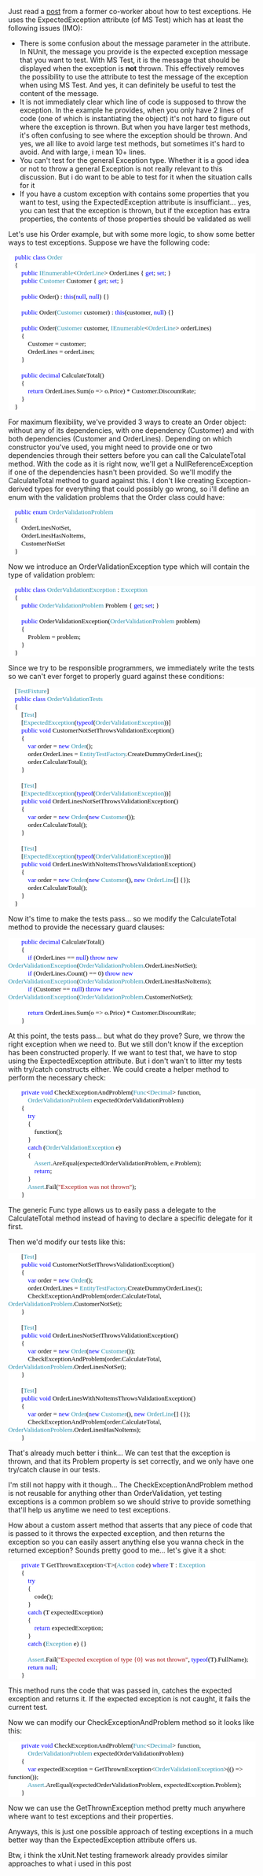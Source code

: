 Just read a <a href="http://www.bartonline.be/2008/04/19/Unit+Test+Exceptions.aspx">post</a> from a former co-worker about how to test exceptions. He uses the ExpectedException attribute (of MS Test) which has at least the following issues (IMO):

<ul>
	<li>There is some confusion about the message parameter in the attribute. In NUnit, the message you provide is the expected exception message that you want to test. With MS Test, it is the message that should be displayed when the exception is <b>not</b> thrown.  This effectively removes the possibility to use the attribute to test the message of the exception when using MS Test. And yes, it can definitely be useful to test the content of the message.</li>
	<li>It is not immediately clear which line of code is supposed to throw the exception. In the example he provides, when you only have 2 lines of code (one of which is instantiating the object) it's not hard to figure out where the exception is thrown. But when you have larger test methods, it's often confusing to see where the exception should be thrown. And yes, we all like to avoid large test methods, but sometimes it's hard to avoid.  And with large, i mean 10+ lines.</li>
	<li>You can't test for the general Exception type. Whether it is a good idea or not to throw a general Exception is not really relevant to this discussion. But i do want to be able to test for it when the situation calls for it</li>
	<li>If you have a custom exception with contains some properties that you want to test, using the ExpectedException attribute is insufficiant... yes, you can test that the exception is thrown, but if the exception has extra properties, the contents of those properties should be validated as well</li>
</ul>

Let's use his Order example, but with some more logic, to show some better ways to test exceptions. Suppose we have the following code:

<div style="font-family:Consolas;font-size:10pt;color:black;background:white;">
<p style="margin:0;">&nbsp;&nbsp;&nbsp; <span style="color:blue;">public</span> <span style="color:blue;">class</span> <span style="color:#2b91af;">Order</span></p>
<p style="margin:0;">&nbsp;&nbsp;&nbsp; {</p>
<p style="margin:0;">&nbsp;&nbsp;&nbsp; &nbsp;&nbsp;&nbsp; <span style="color:blue;">public</span> <span style="color:#2b91af;">IEnumerable</span>&lt;<span style="color:#2b91af;">OrderLine</span>&gt; OrderLines { <span style="color:blue;">get</span>; <span style="color:blue;">set</span>; }</p>
<p style="margin:0;">&nbsp;&nbsp;&nbsp; &nbsp;&nbsp;&nbsp; <span style="color:blue;">public</span> <span style="color:#2b91af;">Customer</span> Customer { <span style="color:blue;">get</span>; <span style="color:blue;">set</span>; }</p>
<p style="margin:0;">&nbsp;</p>
<p style="margin:0;">&nbsp;&nbsp;&nbsp; &nbsp;&nbsp;&nbsp; <span style="color:blue;">public</span> Order() : <span style="color:blue;">this</span>(<span style="color:blue;">null</span>, <span style="color:blue;">null</span>) {}</p>
<p style="margin:0;">&nbsp;</p>
<p style="margin:0;">&nbsp;&nbsp;&nbsp; &nbsp;&nbsp;&nbsp; <span style="color:blue;">public</span> Order(<span style="color:#2b91af;">Customer</span> customer) : <span style="color:blue;">this</span>(customer, <span style="color:blue;">null</span>) {}</p>
<p style="margin:0;">&nbsp;</p>
<p style="margin:0;">&nbsp;&nbsp;&nbsp; &nbsp;&nbsp;&nbsp; <span style="color:blue;">public</span> Order(<span style="color:#2b91af;">Customer</span> customer, <span style="color:#2b91af;">IEnumerable</span>&lt;<span style="color:#2b91af;">OrderLine</span>&gt; orderLines)</p>
<p style="margin:0;">&nbsp;&nbsp;&nbsp; &nbsp;&nbsp;&nbsp; {</p>
<p style="margin:0;">&nbsp;&nbsp;&nbsp; &nbsp;&nbsp;&nbsp; &nbsp;&nbsp;&nbsp; Customer = customer;</p>
<p style="margin:0;">&nbsp;&nbsp;&nbsp; &nbsp;&nbsp;&nbsp; &nbsp;&nbsp;&nbsp; OrderLines = orderLines;</p>
<p style="margin:0;">&nbsp;&nbsp;&nbsp; &nbsp;&nbsp;&nbsp; }</p>
<p style="margin:0;">&nbsp;</p>
<p style="margin:0;">&nbsp;&nbsp;&nbsp; &nbsp;&nbsp;&nbsp; <span style="color:blue;">public</span> <span style="color:blue;">decimal</span> CalculateTotal()</p>
<p style="margin:0;">&nbsp;&nbsp;&nbsp; &nbsp;&nbsp;&nbsp; {</p>
<p style="margin:0;">&nbsp;&nbsp;&nbsp; &nbsp;&nbsp;&nbsp; &nbsp;&nbsp;&nbsp; <span style="color:blue;">return</span> OrderLines.Sum(o =&gt; o.Price) * Customer.DiscountRate;</p>
<p style="margin:0;">&nbsp;&nbsp;&nbsp; &nbsp;&nbsp;&nbsp; }</p>
<p style="margin:0;">&nbsp;&nbsp;&nbsp; }</p>
</div>

For maximum flexibility, we've provided 3 ways to create an Order object: without any of its dependencies, with one dependency (Customer) and with both dependencies (Customer and OrderLines). Depending on which constructor you've used, you might need to provide one or two dependencies through their setters before you can call the CalculateTotal method.  With the code as it is right now, we'll get a NullReferenceException if one of the dependencies hasn't been provided. So we'll modify the CalculateTotal method to guard against this.  I don't like creating Exception-derived types for everything that could possibly go wrong, so i'll define an enum with the validation problems that the Order class could have:

<div style="font-family:Consolas;font-size:10pt;color:black;background:white;">
<p style="margin:0;">&nbsp;&nbsp;&nbsp; <span style="color:blue;">public</span> <span style="color:blue;">enum</span> <span style="color:#2b91af;">OrderValidationProblem</span></p>
<p style="margin:0;">&nbsp;&nbsp;&nbsp; {</p>
<p style="margin:0;">&nbsp;&nbsp;&nbsp; &nbsp;&nbsp;&nbsp; OrderLinesNotSet,</p>
<p style="margin:0;">&nbsp;&nbsp;&nbsp; &nbsp;&nbsp;&nbsp; OrderLinesHasNoItems,</p>
<p style="margin:0;">&nbsp;&nbsp;&nbsp; &nbsp;&nbsp;&nbsp; CustomerNotSet</p>
<p style="margin:0;">&nbsp;&nbsp;&nbsp; }</p>
</div>

Now we introduce an OrderValidationException type which will contain the type of validation problem:

<div style="font-family:Consolas;font-size:10pt;color:black;background:white;">
<p style="margin:0;">&nbsp;&nbsp;&nbsp; <span style="color:blue;">public</span> <span style="color:blue;">class</span> <span style="color:#2b91af;">OrderValidationException</span> : <span style="color:#2b91af;">Exception</span></p>
<p style="margin:0;">&nbsp;&nbsp;&nbsp; {</p>
<p style="margin:0;">&nbsp;&nbsp;&nbsp; &nbsp;&nbsp;&nbsp; <span style="color:blue;">public</span> <span style="color:#2b91af;">OrderValidationProblem</span> Problem { <span style="color:blue;">get</span>; <span style="color:blue;">set</span>; }</p>
<p style="margin:0;">&nbsp;</p>
<p style="margin:0;">&nbsp;&nbsp;&nbsp; &nbsp;&nbsp;&nbsp; <span style="color:blue;">public</span> OrderValidationException(<span style="color:#2b91af;">OrderValidationProblem</span> problem)</p>
<p style="margin:0;">&nbsp;&nbsp;&nbsp; &nbsp;&nbsp;&nbsp; {</p>
<p style="margin:0;">&nbsp;&nbsp;&nbsp; &nbsp;&nbsp;&nbsp; &nbsp;&nbsp;&nbsp; Problem = problem;</p>
<p style="margin:0;">&nbsp;&nbsp;&nbsp; &nbsp;&nbsp;&nbsp; }</p>
<p style="margin:0;">&nbsp;&nbsp;&nbsp; }</p>
</div>

Since we try to be responsible programmers, we immediately write the tests so we can't ever forget to properly guard against these conditions:

<div style="font-family:Consolas;font-size:10pt;color:black;background:white;">
<p style="margin:0;">&nbsp;&nbsp;&nbsp; [<span style="color:#2b91af;">TestFixture</span>]</p>
<p style="margin:0;">&nbsp;&nbsp;&nbsp; <span style="color:blue;">public</span> <span style="color:blue;">class</span> <span style="color:#2b91af;">OrderValidationTests</span></p>
<p style="margin:0;">&nbsp;&nbsp;&nbsp; {</p>
<p style="margin:0;">&nbsp;&nbsp;&nbsp; &nbsp;&nbsp;&nbsp; [<span style="color:#2b91af;">Test</span>]</p>
<p style="margin:0;">&nbsp;&nbsp;&nbsp; &nbsp;&nbsp;&nbsp; [<span style="color:#2b91af;">ExpectedException</span>(<span style="color:blue;">typeof</span>(<span style="color:#2b91af;">OrderValidationException</span>))]</p>
<p style="margin:0;">&nbsp;&nbsp;&nbsp; &nbsp;&nbsp;&nbsp; <span style="color:blue;">public</span> <span style="color:blue;">void</span> CustomerNotSetThrowsValidationException()</p>
<p style="margin:0;">&nbsp;&nbsp;&nbsp; &nbsp;&nbsp;&nbsp; {</p>
<p style="margin:0;">&nbsp;&nbsp;&nbsp; &nbsp;&nbsp;&nbsp; &nbsp;&nbsp;&nbsp; <span style="color:blue;">var</span> order = <span style="color:blue;">new</span> <span style="color:#2b91af;">Order</span>();</p>
<p style="margin:0;">&nbsp;&nbsp;&nbsp; &nbsp;&nbsp;&nbsp; &nbsp;&nbsp;&nbsp; order.OrderLines = <span style="color:#2b91af;">EntityTestFactory</span>.CreateDummyOrderLines();</p>
<p style="margin:0;">&nbsp;&nbsp;&nbsp; &nbsp;&nbsp;&nbsp; &nbsp;&nbsp;&nbsp; order.CalculateTotal();</p>
<p style="margin:0;">&nbsp;&nbsp;&nbsp; &nbsp;&nbsp;&nbsp; }</p>
<p style="margin:0;">&nbsp;</p>
<p style="margin:0;">&nbsp;&nbsp;&nbsp; &nbsp;&nbsp;&nbsp; [<span style="color:#2b91af;">Test</span>]</p>
<p style="margin:0;">&nbsp;&nbsp;&nbsp; &nbsp;&nbsp;&nbsp; [<span style="color:#2b91af;">ExpectedException</span>(<span style="color:blue;">typeof</span>(<span style="color:#2b91af;">OrderValidationException</span>))]</p>
<p style="margin:0;">&nbsp;&nbsp;&nbsp; &nbsp;&nbsp;&nbsp; <span style="color:blue;">public</span> <span style="color:blue;">void</span> OrderLinesNotSetThrowsValidationException()</p>
<p style="margin:0;">&nbsp;&nbsp;&nbsp; &nbsp;&nbsp;&nbsp; {</p>
<p style="margin:0;">&nbsp;&nbsp;&nbsp; &nbsp;&nbsp;&nbsp; &nbsp;&nbsp;&nbsp; <span style="color:blue;">var</span> order = <span style="color:blue;">new</span> <span style="color:#2b91af;">Order</span>(<span style="color:blue;">new</span> <span style="color:#2b91af;">Customer</span>());</p>
<p style="margin:0;">&nbsp;&nbsp;&nbsp; &nbsp;&nbsp;&nbsp; &nbsp;&nbsp;&nbsp; order.CalculateTotal();</p>
<p style="margin:0;">&nbsp;&nbsp;&nbsp; &nbsp;&nbsp;&nbsp; }</p>
<p style="margin:0;">&nbsp;</p>
<p style="margin:0;">&nbsp;&nbsp;&nbsp; &nbsp;&nbsp;&nbsp; [<span style="color:#2b91af;">Test</span>]</p>
<p style="margin:0;">&nbsp;&nbsp;&nbsp; &nbsp;&nbsp;&nbsp; [<span style="color:#2b91af;">ExpectedException</span>(<span style="color:blue;">typeof</span>(<span style="color:#2b91af;">OrderValidationException</span>))]</p>
<p style="margin:0;">&nbsp;&nbsp;&nbsp; &nbsp;&nbsp;&nbsp; <span style="color:blue;">public</span> <span style="color:blue;">void</span> OrderLinesWithNoItemsThrowsValidationException()</p>
<p style="margin:0;">&nbsp;&nbsp;&nbsp; &nbsp;&nbsp;&nbsp; {</p>
<p style="margin:0;">&nbsp;&nbsp;&nbsp; &nbsp;&nbsp;&nbsp; &nbsp;&nbsp;&nbsp; <span style="color:blue;">var</span> order = <span style="color:blue;">new</span> <span style="color:#2b91af;">Order</span>(<span style="color:blue;">new</span> <span style="color:#2b91af;">Customer</span>(), <span style="color:blue;">new</span> <span style="color:#2b91af;">OrderLine</span>[] {});</p>
<p style="margin:0;">&nbsp;&nbsp;&nbsp; &nbsp;&nbsp;&nbsp; &nbsp;&nbsp;&nbsp; order.CalculateTotal();</p>
<p style="margin:0;">&nbsp;&nbsp;&nbsp; &nbsp;&nbsp;&nbsp; }</p>
<p style="margin:0;">&nbsp;&nbsp;&nbsp; }</p>
</div>

Now it's time to make the tests pass... so we modify the CalculateTotal method to provide the necessary guard clauses:

<div style="font-family:Consolas;font-size:10pt;color:black;background:white;">
<p style="margin:0;">&nbsp;&nbsp;&nbsp; &nbsp;&nbsp;&nbsp; <span style="color:blue;">public</span> <span style="color:blue;">decimal</span> CalculateTotal()</p>
<p style="margin:0;">&nbsp;&nbsp;&nbsp; &nbsp;&nbsp;&nbsp; {</p>
<p style="margin:0;">&nbsp;&nbsp;&nbsp; &nbsp;&nbsp;&nbsp; &nbsp;&nbsp;&nbsp; <span style="color:blue;">if</span> (OrderLines == <span style="color:blue;">null</span>) <span style="color:blue;">throw</span> <span style="color:blue;">new</span> <span style="color:#2b91af;">OrderValidationException</span>(<span style="color:#2b91af;">OrderValidationProblem</span>.OrderLinesNotSet);</p>
<p style="margin:0;">&nbsp;&nbsp;&nbsp; &nbsp;&nbsp;&nbsp; &nbsp;&nbsp;&nbsp; <span style="color:blue;">if</span> (OrderLines.Count() == 0) <span style="color:blue;">throw</span> <span style="color:blue;">new</span> <span style="color:#2b91af;">OrderValidationException</span>(<span style="color:#2b91af;">OrderValidationProblem</span>.OrderLinesHasNoItems);</p>
<p style="margin:0;">&nbsp;&nbsp;&nbsp; &nbsp;&nbsp;&nbsp; &nbsp;&nbsp;&nbsp; <span style="color:blue;">if</span> (Customer == <span style="color:blue;">null</span>) <span style="color:blue;">throw</span> <span style="color:blue;">new</span> <span style="color:#2b91af;">OrderValidationException</span>(<span style="color:#2b91af;">OrderValidationProblem</span>.CustomerNotSet);</p>
<p style="margin:0;">&nbsp;</p>
<p style="margin:0;">&nbsp;&nbsp;&nbsp; &nbsp;&nbsp;&nbsp; &nbsp;&nbsp;&nbsp; <span style="color:blue;">return</span> OrderLines.Sum(o =&gt; o.Price) * Customer.DiscountRate;</p>
<p style="margin:0;">&nbsp;&nbsp;&nbsp; &nbsp;&nbsp;&nbsp; }</p>
</div>

At this point, the tests pass... but what do they prove? Sure, we throw the right exception when we need to. But we still don't know if the exception has been constructed properly. If we want to test that, we have to stop using the ExpectedException attribute. But i don't wan't to litter my tests with try/catch constructs either. We could create a helper method to perform the necessary check:

<div style="font-family:Consolas;font-size:10pt;color:black;background:white;">
<p style="margin:0;">&nbsp;&nbsp;&nbsp; &nbsp;&nbsp;&nbsp; <span style="color:blue;">private</span> <span style="color:blue;">void</span> CheckExceptionAndProblem(<span style="color:#2b91af;">Func</span>&lt;<span style="color:#2b91af;">Decimal</span>&gt; function, </p>
<p style="margin:0;">&nbsp;&nbsp;&nbsp; &nbsp;&nbsp;&nbsp; &nbsp;&nbsp;&nbsp; <span style="color:#2b91af;">OrderValidationProblem</span> expectedOrderValidationProblem)</p>
<p style="margin:0;">&nbsp;&nbsp;&nbsp; &nbsp;&nbsp;&nbsp; {</p>
<p style="margin:0;">&nbsp;&nbsp;&nbsp; &nbsp;&nbsp;&nbsp; &nbsp;&nbsp;&nbsp; <span style="color:blue;">try</span></p>
<p style="margin:0;">&nbsp;&nbsp;&nbsp; &nbsp;&nbsp;&nbsp; &nbsp;&nbsp;&nbsp; {</p>
<p style="margin:0;">&nbsp;&nbsp;&nbsp; &nbsp;&nbsp;&nbsp; &nbsp;&nbsp;&nbsp; &nbsp;&nbsp;&nbsp; function();</p>
<p style="margin:0;">&nbsp;&nbsp;&nbsp; &nbsp;&nbsp;&nbsp; &nbsp;&nbsp;&nbsp; }</p>
<p style="margin:0;">&nbsp;&nbsp;&nbsp; &nbsp;&nbsp;&nbsp; &nbsp;&nbsp;&nbsp; <span style="color:blue;">catch</span> (<span style="color:#2b91af;">OrderValidationException</span> e)</p>
<p style="margin:0;">&nbsp;&nbsp;&nbsp; &nbsp;&nbsp;&nbsp; &nbsp;&nbsp;&nbsp; {</p>
<p style="margin:0;">&nbsp;&nbsp;&nbsp; &nbsp;&nbsp;&nbsp; &nbsp;&nbsp;&nbsp; &nbsp;&nbsp;&nbsp; <span style="color:#2b91af;">Assert</span>.AreEqual(expectedOrderValidationProblem, e.Problem);</p>
<p style="margin:0;">&nbsp;&nbsp;&nbsp; &nbsp;&nbsp;&nbsp; &nbsp;&nbsp;&nbsp; &nbsp;&nbsp;&nbsp; <span style="color:blue;">return</span>;</p>
<p style="margin:0;">&nbsp;&nbsp;&nbsp; &nbsp;&nbsp;&nbsp; &nbsp;&nbsp;&nbsp; }</p>
<p style="margin:0;">&nbsp;&nbsp;&nbsp; &nbsp;&nbsp;&nbsp; &nbsp;&nbsp;&nbsp; <span style="color:#2b91af;">Assert</span>.Fail(<span style="color:#a31515;">"Exception was not thrown"</span>);</p>
<p style="margin:0;">&nbsp;&nbsp;&nbsp; &nbsp;&nbsp;&nbsp; }</p>
</div>

The generic Func type allows us to easily pass a delegate to the CalculateTotal method instead of having to declare a specific delegate for it first.

Then we'd modify our tests like this:

<div style="font-family:Consolas;font-size:10pt;color:black;background:white;">
<p style="margin:0;">&nbsp;&nbsp;&nbsp; &nbsp;&nbsp;&nbsp; [<span style="color:#2b91af;">Test</span>]</p>
<p style="margin:0;">&nbsp;&nbsp;&nbsp; &nbsp;&nbsp;&nbsp; <span style="color:blue;">public</span> <span style="color:blue;">void</span> CustomerNotSetThrowsValidationException()</p>
<p style="margin:0;">&nbsp;&nbsp;&nbsp; &nbsp;&nbsp;&nbsp; {</p>
<p style="margin:0;">&nbsp;&nbsp;&nbsp; &nbsp;&nbsp;&nbsp; &nbsp;&nbsp;&nbsp; <span style="color:blue;">var</span> order = <span style="color:blue;">new</span> <span style="color:#2b91af;">Order</span>();</p>
<p style="margin:0;">&nbsp;&nbsp;&nbsp; &nbsp;&nbsp;&nbsp; &nbsp;&nbsp;&nbsp; order.OrderLines = <span style="color:#2b91af;">EntityTestFactory</span>.CreateDummyOrderLines();</p>
<p style="margin:0;">&nbsp;&nbsp;&nbsp; &nbsp;&nbsp;&nbsp; &nbsp;&nbsp;&nbsp; CheckExceptionAndProblem(order.CalculateTotal, <span style="color:#2b91af;">OrderValidationProblem</span>.CustomerNotSet);</p>

<p style="margin:0;">&nbsp;&nbsp;&nbsp; &nbsp;&nbsp;&nbsp; }</p>
<p style="margin:0;">&nbsp;</p>
<p style="margin:0;">&nbsp;&nbsp;&nbsp; &nbsp;&nbsp;&nbsp; [<span style="color:#2b91af;">Test</span>]</p>
<p style="margin:0;">&nbsp;&nbsp;&nbsp; &nbsp;&nbsp;&nbsp; <span style="color:blue;">public</span> <span style="color:blue;">void</span> OrderLinesNotSetThrowsValidationException()</p>
<p style="margin:0;">&nbsp;&nbsp;&nbsp; &nbsp;&nbsp;&nbsp; {</p>
<p style="margin:0;">&nbsp;&nbsp;&nbsp; &nbsp;&nbsp;&nbsp; &nbsp;&nbsp;&nbsp; <span style="color:blue;">var</span> order = <span style="color:blue;">new</span> <span style="color:#2b91af;">Order</span>(<span style="color:blue;">new</span> <span style="color:#2b91af;">Customer</span>());</p>
<p style="margin:0;">&nbsp;&nbsp;&nbsp; &nbsp;&nbsp;&nbsp; &nbsp;&nbsp;&nbsp; CheckExceptionAndProblem(order.CalculateTotal, <span style="color:#2b91af;">OrderValidationProblem</span>.OrderLinesNotSet);</p>
<p style="margin:0;">&nbsp;&nbsp;&nbsp; &nbsp;&nbsp;&nbsp; }</p>
<p style="margin:0;">&nbsp;</p>
<p style="margin:0;">&nbsp;&nbsp;&nbsp; &nbsp;&nbsp;&nbsp; [<span style="color:#2b91af;">Test</span>]</p>
<p style="margin:0;">&nbsp;&nbsp;&nbsp; &nbsp;&nbsp;&nbsp; <span style="color:blue;">public</span> <span style="color:blue;">void</span> OrderLinesWithNoItemsThrowsValidationException()</p>
<p style="margin:0;">&nbsp;&nbsp;&nbsp; &nbsp;&nbsp;&nbsp; {</p>
<p style="margin:0;">&nbsp;&nbsp;&nbsp; &nbsp;&nbsp;&nbsp; &nbsp;&nbsp;&nbsp; <span style="color:blue;">var</span> order = <span style="color:blue;">new</span> <span style="color:#2b91af;">Order</span>(<span style="color:blue;">new</span> <span style="color:#2b91af;">Customer</span>(), <span style="color:blue;">new</span> <span style="color:#2b91af;">OrderLine</span>[] {});</p>
<p style="margin:0;">&nbsp;&nbsp;&nbsp; &nbsp;&nbsp;&nbsp; &nbsp;&nbsp;&nbsp; CheckExceptionAndProblem(order.CalculateTotal, <span style="color:#2b91af;">OrderValidationProblem</span>.OrderLinesHasNoItems);</p>
<p style="margin:0;">&nbsp;&nbsp;&nbsp; &nbsp;&nbsp;&nbsp; }</p>
</div>

That's already much better i think... We can test that the exception is thrown, and that its Problem property is set correctly, and we only have one try/catch clause in our tests.

I'm still not happy with it though... The CheckExceptionAndProblem method is not reusable for anything other than OrderValidation, yet testing exceptions is a common problem so we should strive to provide something that'll help us anytime we need to test exceptions.

How about a custom assert method that asserts that any piece of code that is passed to it throws the expected exception, and then returns the exception so you can easily assert anything else you wanna check in the returned exception? Sounds pretty good to me... let's give it a shot:

<div style="font-family:Consolas;font-size:10pt;color:black;background:white;">
<p style="margin:0;">&nbsp;&nbsp;&nbsp; &nbsp;&nbsp;&nbsp; <span style="color:blue;">private</span> T GetThrownException&lt;T&gt;(<span style="color:#2b91af;">Action</span> code) <span style="color:blue;">where</span> T : <span style="color:#2b91af;">Exception</span></p>
<p style="margin:0;">&nbsp;&nbsp;&nbsp; &nbsp;&nbsp;&nbsp; {</p>
<p style="margin:0;">&nbsp;&nbsp;&nbsp; &nbsp;&nbsp;&nbsp; &nbsp;&nbsp;&nbsp; <span style="color:blue;">try</span></p>
<p style="margin:0;">&nbsp;&nbsp;&nbsp; &nbsp;&nbsp;&nbsp; &nbsp;&nbsp;&nbsp; {</p>
<p style="margin:0;">&nbsp;&nbsp;&nbsp; &nbsp;&nbsp;&nbsp; &nbsp;&nbsp;&nbsp; &nbsp;&nbsp;&nbsp; code();</p>
<p style="margin:0;">&nbsp;&nbsp;&nbsp; &nbsp;&nbsp;&nbsp; &nbsp;&nbsp;&nbsp; }</p>
<p style="margin:0;">&nbsp;&nbsp;&nbsp; &nbsp;&nbsp;&nbsp; &nbsp;&nbsp;&nbsp; <span style="color:blue;">catch</span> (T expectedException)</p>
<p style="margin:0;">&nbsp;&nbsp;&nbsp; &nbsp;&nbsp;&nbsp; &nbsp;&nbsp;&nbsp; {</p>
<p style="margin:0;">&nbsp;&nbsp;&nbsp; &nbsp;&nbsp;&nbsp; &nbsp;&nbsp;&nbsp; &nbsp;&nbsp;&nbsp; <span style="color:blue;">return</span> expectedException;</p>
<p style="margin:0;">&nbsp;&nbsp;&nbsp; &nbsp;&nbsp;&nbsp; &nbsp;&nbsp;&nbsp; }</p>




<p style="margin:0;">&nbsp;&nbsp;&nbsp; &nbsp;&nbsp;&nbsp; &nbsp;&nbsp;&nbsp; <span style="color:blue;">catch</span> (<span style="color:#2b91af;">Exception</span> e) {}</p>
<p style="margin:0;">&nbsp;</p>
<p style="margin:0;">&nbsp;&nbsp;&nbsp; &nbsp;&nbsp;&nbsp; &nbsp;&nbsp;&nbsp; <span style="color:#2b91af;">Assert</span>.Fail(<span style="color:#a31515;">"Expected exception of type {0} was not thrown"</span>, <span style="color:blue;">typeof</span>(T).FullName);</p>
<p style="margin:0;">&nbsp;&nbsp;&nbsp; &nbsp;&nbsp;&nbsp; &nbsp;&nbsp;&nbsp; <span style="color:blue;">return</span> <span style="color:blue;">null</span>;</p>
<p style="margin:0;">&nbsp;&nbsp;&nbsp; &nbsp;&nbsp;&nbsp; }</p>
</div>

This method runs the code that was passed in, catches the expected exception and returns it. If the expected exception is not caught, it fails the current test.

Now we can modify our CheckExceptionAndProblem method so it looks like this:

<div style="font-family:Consolas;font-size:10pt;color:black;background:white;">
<p style="margin:0;">&nbsp;&nbsp;&nbsp; &nbsp;&nbsp;&nbsp; <span style="color:blue;">private</span> <span style="color:blue;">void</span> CheckExceptionAndProblem(<span style="color:#2b91af;">Func</span>&lt;<span style="color:#2b91af;">Decimal</span>&gt; function, </p>
<p style="margin:0;">&nbsp;&nbsp;&nbsp; &nbsp;&nbsp;&nbsp; &nbsp;&nbsp;&nbsp; <span style="color:#2b91af;">OrderValidationProblem</span> expectedOrderValidationProblem)</p>
<p style="margin:0;">&nbsp;&nbsp;&nbsp; &nbsp;&nbsp;&nbsp; {</p>
<p style="margin:0;">&nbsp;&nbsp;&nbsp; &nbsp;&nbsp;&nbsp; &nbsp;&nbsp;&nbsp; <span style="color:blue;">var</span> expectedException = GetThrownException&lt;<span style="color:#2b91af;">OrderValidationException</span>&gt;(() =&gt; function());</p>
<p style="margin:0;">&nbsp;&nbsp;&nbsp; &nbsp;&nbsp;&nbsp; &nbsp;&nbsp;&nbsp; <span style="color:#2b91af;">Assert</span>.AreEqual(expectedOrderValidationProblem, expectedException.Problem);</p>
<p style="margin:0;">&nbsp;&nbsp;&nbsp; &nbsp;&nbsp;&nbsp; }</p>
</div>

Now we can use the GetThrownException method pretty much anywhere where want to test exceptions and their properties.

Anyways, this is just one possible approach of testing exceptions in a much better way than the ExpectedException attribute offers us.

Btw, i think the xUnit.Net testing framework already provides similar approaches to what i used in this post
